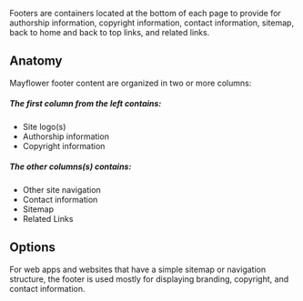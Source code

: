 Footers are containers located at the bottom of each page to provide for authorship information, copyright information, contact information, sitemap, back to home and back to top links, and related links.

## Anatomy
Mayflower footer content are organized in two or more columns:

##### The first column from the left contains:
- Site logo(s)
- Authorship information
- Copyright information

##### The other columns(s) contains:
- Other site navigation
- Contact information
- Sitemap
- Related Links


## Options
For web apps and websites that have a simple sitemap or navigation structure, the footer is used mostly for displaying branding, copyright, and contact information.
